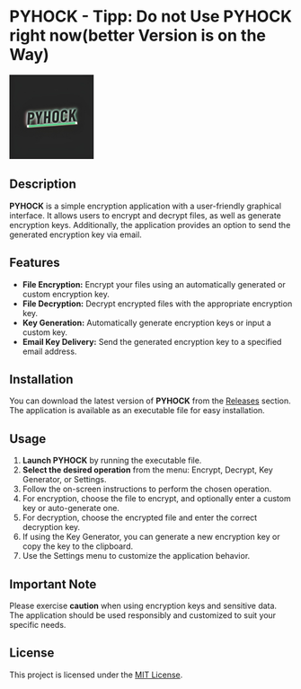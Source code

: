 # **PYHOCK - Tipp: Do not Use PYHOCK right now(better Version is on the Way)**

<img src="Generally/LOGO_PYHOCK.jpg" alt="Logo" height="150">


## Description

**PYHOCK** is a simple encryption application with a user-friendly graphical interface. It allows users to encrypt and decrypt files, as well as generate encryption keys. Additionally, the application provides an option to send the generated encryption key via email.

## Features

- **File Encryption:** Encrypt your files using an automatically generated or custom encryption key.
- **File Decryption:** Decrypt encrypted files with the appropriate encryption key.
- **Key Generation:** Automatically generate encryption keys or input a custom key.
- **Email Key Delivery:** Send the generated encryption key to a specified email address.

## Installation

You can download the latest version of **PYHOCK** from the [Releases](https://github.com/Lon60/PYHOCK/releases/) section. The application is available as an executable file for easy installation.

## Usage

1. **Launch PYHOCK** by running the executable file.
2. **Select the desired operation** from the menu: Encrypt, Decrypt, Key Generator, or Settings.
3. Follow the on-screen instructions to perform the chosen operation.
4. For encryption, choose the file to encrypt, and optionally enter a custom key or auto-generate one.
5. For decryption, choose the encrypted file and enter the correct decryption key.
6. If using the Key Generator, you can generate a new encryption key or copy the key to the clipboard.
7. Use the Settings menu to customize the application behavior.

## Important Note

Please exercise **caution** when using encryption keys and sensitive data. The application should be used responsibly and customized to suit your specific needs.

## License

This project is licensed under the [MIT License](https://opensource.org/licenses/MIT/).
